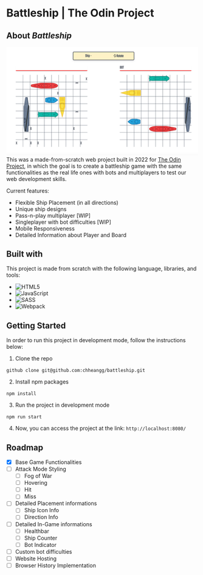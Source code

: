 # Battleship | The Odin Project
## About _Battleship_
![Image of the Battleship Gameboard](./images/project-screenshot.png)
This was a made-from-scratch web project built in 2022 for [The Odin Project](https://www.theodinproject.com/), in which the goal is to create a battleship game with the same functionalities as the real life ones with bots and multiplayers to test our web development skills.

Current features:
* Flexible Ship Placement (in all directions)
* Unique ship designs
* Pass-n-play multiplayer [WIP]
* Singleplayer with bot difficulties [WIP]
* Mobile Responsiveness
* Detailed Information about Player and Board

## Built with
This project is made from scratch with the following language, libraries, and tools:
* ![HTML5](https://img.shields.io/badge/html5-%23E34F26.svg?style=for-the-badge&logo=html5&logoColor=white)
* ![JavaScript](https://img.shields.io/badge/javascript-%23323330.svg?style=for-the-badge&logo=javascript&logoColor=%23F7DF1E)
* ![SASS](https://img.shields.io/badge/SASS-hotpink.svg?style=for-the-badge&logo=SASS&logoColor=white)
* ![Webpack](https://img.shields.io/badge/webpack-%238DD6F9.svg?style=for-the-badge&logo=webpack&logoColor=black)

## Getting Started
In order to run this project in development mode, follow the instructions below:
1. Clone the repo  
```
github clone git@github.com:chheangg/battleship.git 
```
2. Install npm packages
```
npm install
```
3. Run the project in development mode
```
npm run start
```
4. Now, you can access the project at the link: ```http://localhost:8080/```

## Roadmap
- [x] Base Game Functionalities
- [ ] Attack Mode Styling
  - [ ] Fog of War
  - [ ] Hovering
  - [ ] Hit
  - [ ] Miss
- [ ] Detailed Placement informations
  - [ ] Ship Icon Info
  - [ ] Direction Info
- [ ] Detailed In-Game informations
  - [ ] Healthbar
  - [ ] Ship Counter
  - [ ] Bot Indicator
- [ ] Custom bot difficulties
- [ ] Website Hosting
- [ ] Browser History Implementation
